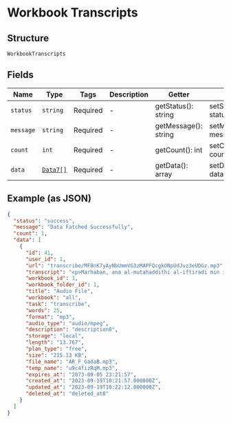 
# Workbook Transcripts

## Structure

`WorkbookTranscripts`

## Fields

| Name | Type | Tags | Description | Getter | Setter |
|  --- | --- | --- | --- | --- | --- |
| `status` | `string` | Required | - | getStatus(): string | setStatus(string status): void |
| `message` | `string` | Required | - | getMessage(): string | setMessage(string message): void |
| `count` | `int` | Required | - | getCount(): int | setCount(int count): void |
| `data` | [`Data7[]`](../../doc/models/data-7.md) | Required | - | getData(): array | setData(array data): void |

## Example (as JSON)

```json
{
  "status": "success",
  "message": "Data Fatched Successfully",
  "count": 1,
  "data": [
    {
      "id": 41,
      "user_id": 1,
      "url": "transcribe/MF8nK7yAyNbUmmVG3zMAPFQcgkONpUdJvz3eUDGz.mp3",
      "transcript": "<p>Marhaban, ana al-mutahaddithi al-iftiradi min imza'i al-jawda. Da'ani ulqi al-tahiyyata ala jumhourik wa u'arrifahom ala muntajatik abra wasilatin min akthar al-wasaili al-taswiqiya, tashwiqan wa mut'a.</p>",
      "workbook_id": 1,
      "workbook_folder_id": 1,
      "title": "Audio File",
      "workbook": "all",
      "task": "transcribe",
      "words": 25,
      "format": "mp3",
      "audio_type": "audio/mpeg",
      "description": "description0",
      "storage": "local",
      "length": "13.767",
      "plan_type": "free",
      "size": "215.13 KB",
      "file_name": "AR_F_GadaB.mp3",
      "temp_name": "u9c4fizRqM.mp3",
      "expires_at": "2073-09-05 23:21:57",
      "created_at": "2023-09-19T10:21:57.000000Z",
      "updated_at": "2023-09-19T10:22:12.000000Z",
      "deleted_at": "deleted_at8"
    }
  ]
}
```

